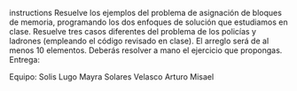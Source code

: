 instructions
Resuelve los ejemplos del problema de asignación de bloques de memoria, programando los dos enfoques de solución que estudiamos en clase. 
Resuelve tres casos diferentes del problema de los policías y ladrones (empleando el código revisado en clase).
El arreglo será de al menos 10 elementos. 
Deberás resolver a mano el ejercicio que propongas. 
Entrega:

Equipo:
Solis Lugo Mayra
Solares Velasco Arturo Misael


